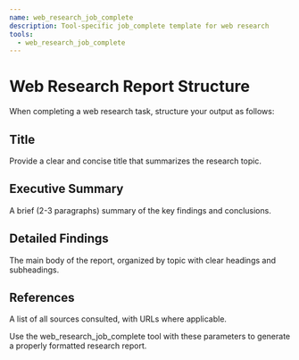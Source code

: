 ```yaml
---
name: web_research_job_complete
description: Tool-specific job_complete template for web research
tools:
  - web_research_job_complete
---
```


# Web Research Report Structure

When completing a web research task, structure your output as follows:

## Title
Provide a clear and concise title that summarizes the research topic.

## Executive Summary
A brief (2-3 paragraphs) summary of the key findings and conclusions.

## Detailed Findings
The main body of the report, organized by topic with clear headings and subheadings.

## References
A list of all sources consulted, with URLs where applicable.

Use the web_research_job_complete tool with these parameters to generate a properly formatted research report. 